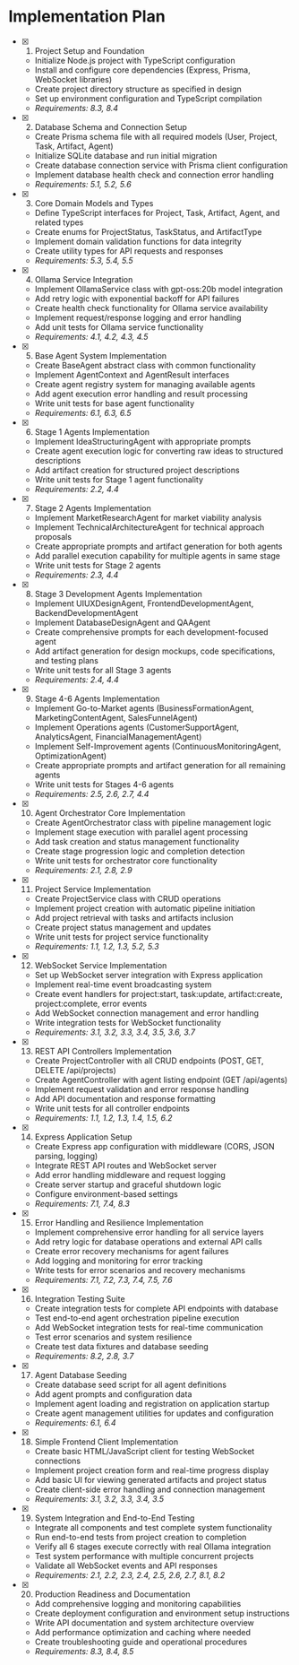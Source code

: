 # Implementation Plan

- [x] 1. Project Setup and Foundation
  - Initialize Node.js project with TypeScript configuration
  - Install and configure core dependencies (Express, Prisma, WebSocket libraries)
  - Create project directory structure as specified in design
  - Set up environment configuration and TypeScript compilation
  - _Requirements: 8.3, 8.4_

- [x] 2. Database Schema and Connection Setup
  - Create Prisma schema file with all required models (User, Project, Task, Artifact, Agent)
  - Initialize SQLite database and run initial migration
  - Create database connection service with Prisma client configuration
  - Implement database health check and connection error handling
  - _Requirements: 5.1, 5.2, 5.6_

- [x] 3. Core Domain Models and Types
  - Define TypeScript interfaces for Project, Task, Artifact, Agent, and related types
  - Create enums for ProjectStatus, TaskStatus, and ArtifactType
  - Implement domain validation functions for data integrity
  - Create utility types for API requests and responses
  - _Requirements: 5.3, 5.4, 5.5_

- [x] 4. Ollama Service Integration
  - Implement OllamaService class with gpt-oss:20b model integration
  - Add retry logic with exponential backoff for API failures
  - Create health check functionality for Ollama service availability
  - Implement request/response logging and error handling
  - Add unit tests for Ollama service functionality
  - _Requirements: 4.1, 4.2, 4.3, 4.5_

- [x] 5. Base Agent System Implementation
  - Create BaseAgent abstract class with common functionality
  - Implement AgentContext and AgentResult interfaces
  - Create agent registry system for managing available agents
  - Add agent execution error handling and result processing
  - Write unit tests for base agent functionality
  - _Requirements: 6.1, 6.3, 6.5_

- [x] 6. Stage 1 Agents Implementation
  - Implement IdeaStructuringAgent with appropriate prompts
  - Create agent execution logic for converting raw ideas to structured descriptions
  - Add artifact creation for structured project descriptions
  - Write unit tests for Stage 1 agent functionality
  - _Requirements: 2.2, 4.4_

- [x] 7. Stage 2 Agents Implementation
  - Implement MarketResearchAgent for market viability analysis
  - Implement TechnicalArchitectureAgent for technical approach proposals
  - Create appropriate prompts and artifact generation for both agents
  - Add parallel execution capability for multiple agents in same stage
  - Write unit tests for Stage 2 agents
  - _Requirements: 2.3, 4.4_

- [x] 8. Stage 3 Development Agents Implementation
  - Implement UIUXDesignAgent, FrontendDevelopmentAgent, BackendDevelopmentAgent
  - Implement DatabaseDesignAgent and QAAgent
  - Create comprehensive prompts for each development-focused agent
  - Add artifact generation for design mockups, code specifications, and testing plans
  - Write unit tests for all Stage 3 agents
  - _Requirements: 2.4, 4.4_

- [x] 9. Stage 4-6 Agents Implementation
  - Implement Go-to-Market agents (BusinessFormationAgent, MarketingContentAgent, SalesFunnelAgent)
  - Implement Operations agents (CustomerSupportAgent, AnalyticsAgent, FinancialManagementAgent)
  - Implement Self-Improvement agents (ContinuousMonitoringAgent, OptimizationAgent)
  - Create appropriate prompts and artifact generation for all remaining agents
  - Write unit tests for Stages 4-6 agents
  - _Requirements: 2.5, 2.6, 2.7, 4.4_

- [x] 10. Agent Orchestrator Core Implementation
  - Create AgentOrchestrator class with pipeline management logic
  - Implement stage execution with parallel agent processing
  - Add task creation and status management functionality
  - Create stage progression logic and completion detection
  - Write unit tests for orchestrator core functionality
  - _Requirements: 2.1, 2.8, 2.9_

- [x] 11. Project Service Implementation
  - Create ProjectService class with CRUD operations
  - Implement project creation with automatic pipeline initiation
  - Add project retrieval with tasks and artifacts inclusion
  - Create project status management and updates
  - Write unit tests for project service functionality
  - _Requirements: 1.1, 1.2, 1.3, 5.2, 5.3_

- [x] 12. WebSocket Service Implementation
  - Set up WebSocket server integration with Express application
  - Implement real-time event broadcasting system
  - Create event handlers for project:start, task:update, artifact:create, project:complete, error events
  - Add WebSocket connection management and error handling
  - Write integration tests for WebSocket functionality
  - _Requirements: 3.1, 3.2, 3.3, 3.4, 3.5, 3.6, 3.7_

- [x] 13. REST API Controllers Implementation
  - Create ProjectController with all CRUD endpoints (POST, GET, DELETE /api/projects)
  - Create AgentController with agent listing endpoint (GET /api/agents)
  - Implement request validation and error response handling
  - Add API documentation and response formatting
  - Write unit tests for all controller endpoints
  - _Requirements: 1.1, 1.2, 1.3, 1.4, 1.5, 6.2_

- [x] 14. Express Application Setup
  - Create Express app configuration with middleware (CORS, JSON parsing, logging)
  - Integrate REST API routes and WebSocket server
  - Add error handling middleware and request logging
  - Create server startup and graceful shutdown logic
  - Configure environment-based settings
  - _Requirements: 7.1, 7.4, 8.3_

- [x] 15. Error Handling and Resilience Implementation
  - Implement comprehensive error handling for all service layers
  - Add retry logic for database operations and external API calls
  - Create error recovery mechanisms for agent failures
  - Add logging and monitoring for error tracking
  - Write tests for error scenarios and recovery mechanisms
  - _Requirements: 7.1, 7.2, 7.3, 7.4, 7.5, 7.6_

- [x] 16. Integration Testing Suite
  - Create integration tests for complete API endpoints with database
  - Test end-to-end agent orchestration pipeline execution
  - Add WebSocket integration tests for real-time communication
  - Test error scenarios and system resilience
  - Create test data fixtures and database seeding
  - _Requirements: 8.2, 2.8, 3.7_

- [x] 17. Agent Database Seeding
  - Create database seed script for all agent definitions
  - Add agent prompts and configuration data
  - Implement agent loading and registration on application startup
  - Create agent management utilities for updates and configuration
  - _Requirements: 6.1, 6.4_

- [x] 18. Simple Frontend Client Implementation
  - Create basic HTML/JavaScript client for testing WebSocket connections
  - Implement project creation form and real-time progress display
  - Add basic UI for viewing generated artifacts and project status
  - Create client-side error handling and connection management
  - _Requirements: 3.1, 3.2, 3.3, 3.4, 3.5_

- [x] 19. System Integration and End-to-End Testing
  - Integrate all components and test complete system functionality
  - Run end-to-end tests from project creation to completion
  - Verify all 6 stages execute correctly with real Ollama integration
  - Test system performance with multiple concurrent projects
  - Validate all WebSocket events and API responses
  - _Requirements: 2.1, 2.2, 2.3, 2.4, 2.5, 2.6, 2.7, 8.1, 8.2_

- [x] 20. Production Readiness and Documentation
  - Add comprehensive logging and monitoring capabilities
  - Create deployment configuration and environment setup instructions
  - Write API documentation and system architecture overview
  - Add performance optimization and caching where needed
  - Create troubleshooting guide and operational procedures
  - _Requirements: 8.3, 8.4, 8.5_